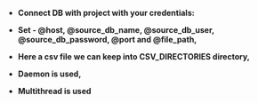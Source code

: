  
*  **Connect DB with project with your credentials:**
 
 *  **Set -   @host, @source_db_name, @source_db_user, @source_db_password, @port and @file_path,**
 *  **Here a csv file we can keep into CSV_DIRECTORIES directory,**
 *  **Daemon is used,**
 *  **Multithread is used**
